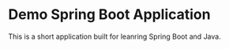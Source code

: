 # Demo Spring Boot Application

This is a short application built for leanring Spring Boot and Java.
